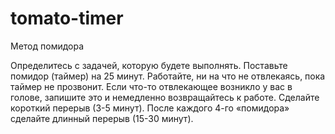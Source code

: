 # tomato-timer
Метод помидора

Определитесь с задачей, которую будете выполнять.
Поставьте помидор (таймер) на 25 минут.
Работайте, ни на что не отвлекаясь, пока таймер не прозвонит. Если что-то отвлекающее возникло у вас в голове, запишите это и немедленно возвращайтесь к работе.
Сделайте короткий перерыв (3-5 минут).
После каждого 4-го «помидора» сделайте длинный перерыв (15-30 минут).
